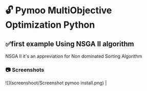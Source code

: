 #  :unlock: Pymoo MultiObjective Optimization Python
## :white_check_mark:first example Using NSGA II algorithm 
NSGA II it's an appreviation for Non dominated Sorting Algorithm 
### :camera: Screenshots
![](screenshoot/Screenshot pymoo install.png) |
